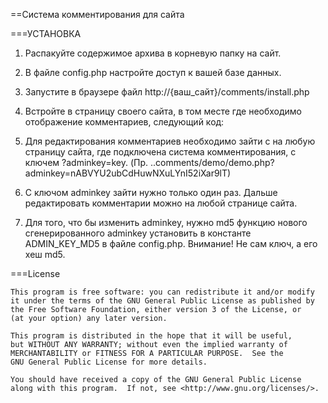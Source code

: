 ==Система комментирования для сайта


===УСТАНОВКА

1. Распакуйте содержимое архива в корневую папку на сайт.
2. В файле config.php настройте доступ к вашей базе данных.
3. Запустите в браузере файл http://{ваш_сайт}/comments/install.php
4. Встройте в страницу своего сайта, в том месте где необходимо отображение комментариев, следующий код:

	<?php require implode(DIRECTORY_SEPARATOR, array($_SERVER['DOCUMENT_ROOT'], "comments", "controller.php")); ?>

5. Для редактирования комментариев необходимо зайти с на любую страницу сайта, где подключена система комментирования, с ключем ?adminkey=key. (Пр. ..comments/demo/demo.php?adminkey=nABVYU2ubCdHuwNXuLYnI52iXar9lT)
6. С ключом adminkey зайти нужно только один раз. Дальше редактировать комментарии можно на любой странице сайта.
6. Для того, что бы изменить adminkey, нужно md5 функцию нового сгенерированного adminkey установить в константе ADMIN_KEY_MD5 в файле config.php.
Внимание! Не сам ключ, а его хеш md5.


===License

    This program is free software: you can redistribute it and/or modify
    it under the terms of the GNU General Public License as published by
    the Free Software Foundation, either version 3 of the License, or
    (at your option) any later version.

    This program is distributed in the hope that it will be useful,
    but WITHOUT ANY WARRANTY; without even the implied warranty of
    MERCHANTABILITY or FITNESS FOR A PARTICULAR PURPOSE.  See the
    GNU General Public License for more details.

    You should have received a copy of the GNU General Public License
    along with this program.  If not, see <http://www.gnu.org/licenses/>.
